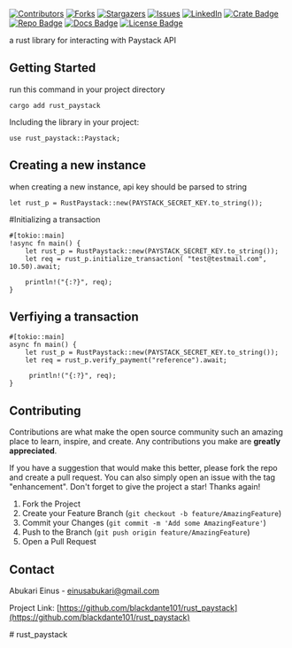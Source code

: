 [![Contributors][contributors-shield]][contributors-url]
[![Forks][forks-shield]][forks-url]
[![Stargazers][stars-shield]][stars-url]
[![Issues][issues-shield]][issues-url]
[![LinkedIn][linkedin-shield]][linkedin-url]
[![Crate Badge]][Crate] [![Repo Badge]][Repo] [![Docs Badge]][Docs] [![License Badge]][License] 

a rust library for interacting with Paystack API
## Getting Started
run this command in your project directory
```no_run
cargo add rust_paystack
```
Including the library in your project:
```no_run
use rust_paystack::Paystack;
```
## Creating a new instance
when creating a new instance, api key should be parsed to string
```no_run
let rust_p = RustPaystack::new(PAYSTACK_SECRET_KEY.to_string());
```
#Initializing a transaction
```no_run
#[tokio::main]
!async fn main() {
    let rust_p = RustPaystack::new(PAYSTACK_SECRET_KEY.to_string());
    let req = rust_p.initialize_transaction( "test@testmail.com", 10.50).await;
     
    println!("{:?}", req);
}
```
## Verfiying a transaction
```no_run
#[tokio::main]
async fn main() {
    let rust_p = RustPaystack::new(PAYSTACK_SECRET_KEY.to_string());
    let req = rust_p.verify_payment("reference").await;
     
     println!("{:?}", req);
}
 ```
## Contributing
Contributions are what make the open source community such an amazing place to learn, inspire, and create. Any contributions you make are **greatly appreciated**.

If you have a suggestion that would make this better, please fork the repo and create a pull request. You can also simply open an issue with the tag "enhancement".
Don't forget to give the project a star! Thanks again!

1. Fork the Project
2. Create your Feature Branch (`git checkout -b feature/AmazingFeature`)
3. Commit your Changes (`git commit -m 'Add some AmazingFeature'`)
4. Push to the Branch (`git push origin feature/AmazingFeature`)
5. Open a Pull Request

<!-- CONTACT -->
## Contact

Abukari Einus - einusabukari@gmail.com

Project Link: [https://github.com/blackdante101/rust_paystack](https://github.com/blackdante101/rust_paystack)

[contributors-shield]: https://img.shields.io/github/contributors/blackdante101/Best-README-Template.svg?style=for-the-badge
[contributors-url]: https://github.com/blackdante101/Best-README-Template/graphs/contributors
[forks-shield]: https://img.shields.io/github/forks/blackdante101/Best-README-Template.svg?style=for-the-badge
[forks-url]: https://github.com/blackdante101/Best-README-Template/network/members
[stars-shield]: https://img.shields.io/github/stars/blackdante101/Best-README-Template.svg?style=for-the-badge
[stars-url]: https://github.com/blackdante101/Best-README-Template/stargazers
[issues-shield]: https://img.shields.io/github/issues/blackdante101/Best-README-Template.svg?style=for-the-badge
[issues-url]: https://github.com/blackdante101/rust_paystack/issues
[linkedin-shield]: https://img.shields.io/badge/-LinkedIn-black.svg?style=for-the-badge&logo=linkedin&colorB=555
[linkedin-url]: https://www.linkedin.com/in/abukari-einus-913721177/
[Repo]: https://github.com/blackdante101/rust_paystack
[Docs]: https://docs.rs/rust_paystack
[Crate]: https://crates.io/crates/rust_paystack
[Crate Badge]: https://img.shields.io/crates/v/rust_paystack?logo=rust&style=flat-square&color=E05D44
[Repo Badge]: https://img.shields.io/badge/repo-blackdante101/rust_paytack-1370D3?style=flat-square&logo=github
[License Badge]: https://img.shields.io/crates/l/rust_paystack?style=flat-square&color=1370D3
[Docs Badge]: https://img.shields.io/badge/docs-rust_paystack-1370D3?style=flat-square&logo=rust
[`cargo-generate`]: https://crates.io/crates/cargo-generate
[License]: ./LICENSE
#   r u s t _ p a y s t a c k  
 